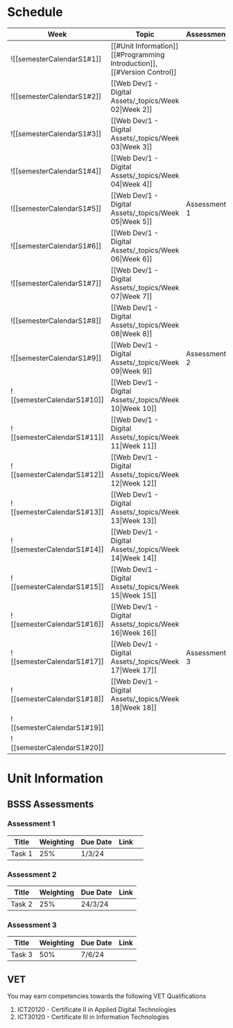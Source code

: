 
# Schedule


| Week | Topic                                                                            | Assessment   | Notes                         |
| ---- | -------------------------------------------------------------------------------- | ------------ | ----------------------------- |
| ![[semesterCalendarS1#1]]    | [[#Unit Information]]<br>[[#Programming Introduction]], <br>[[#Version Control]] |              |                               |
| ![[semesterCalendarS1#2]]     | [[Web Dev/1 - Digital Assets/_topics/Week 02\|Week 2]]                           |              |                               |
| ![[semesterCalendarS1#3]]     | [[Web Dev/1 - Digital Assets/_topics/Week 03\|Week 3]]                           |              |                               |
| ![[semesterCalendarS1#4]]     | [[Web Dev/1 - Digital Assets/_topics/Week 04\|Week 4]]                           |              |                               |
| ![[semesterCalendarS1#5]]     | [[Web Dev/1 - Digital Assets/_topics/Week 05\|Week 5]]                           | Assessment 1 |                               |
| ![[semesterCalendarS1#6]]     | [[Web Dev/1 - Digital Assets/_topics/Week 06\|Week 6]]                           |              | Moderation Day (Tuesday)      |
| ![[semesterCalendarS1#7]]     | [[Web Dev/1 - Digital Assets/_topics/Week 07\|Week 7]]                           |              |                               |
| ![[semesterCalendarS1#8]]     | [[Web Dev/1 - Digital Assets/_topics/Week 08\|Week 8]]                           |              |                               |
| ![[semesterCalendarS1#9]]     | [[Web Dev/1 - Digital Assets/_topics/Week 09\|Week 9]]                           | Assessment 2 | Cross Line Exams (Wed-Friday) |
| ![[semesterCalendarS1#10]]    | [[Web Dev/1 - Digital Assets/_topics/Week 10\|Week 10]]                          |              |                               |
| ![[semesterCalendarS1#11]]    | [[Web Dev/1 - Digital Assets/_topics/Week 11\|Week 11]]                          |              |                               |
| ![[semesterCalendarS1#12]]    | [[Web Dev/1 - Digital Assets/_topics/Week 12\|Week 12]]                          |              |                               |
| ![[semesterCalendarS1#13]]    | [[Web Dev/1 - Digital Assets/_topics/Week 13\|Week 13]]                          |              |                               |
| ![[semesterCalendarS1#14]]    | [[Web Dev/1 - Digital Assets/_topics/Week 14\|Week 14]]                          |              |                               |
| ![[semesterCalendarS1#15]]    | [[Web Dev/1 - Digital Assets/_topics/Week 15\|Week 15]]                          |              |                               |
| ![[semesterCalendarS1#16]]    | [[Web Dev/1 - Digital Assets/_topics/Week 16\|Week 16]]                          |              |                               |
| ![[semesterCalendarS1#17]]    | [[Web Dev/1 - Digital Assets/_topics/Week 17\|Week 17]]                          | Assessment 3 |                               |
| ![[semesterCalendarS1#18]]    | [[Web Dev/1 - Digital Assets/_topics/Week 18\|Week 18]]                          |              |                               |
| ![[semesterCalendarS1#19]]    |                                                                                  |              |                               |
| ![[semesterCalendarS1#20]]    |                                                                                  |              |                               |

# Unit Information

##  BSSS Assessments
### Assessment 1

| Title  | Weighting | Due Date | Link |     |
| ------ | --------- | -------- | ---- | --- |
| Task 1 | 25%       | 1/3/24   |      |     |


### Assessment 2
| Title  | Weighting | Due Date | Link |
| ------ | --------- | -------- | ---- |
| Task 2 | 25%       | 24/3/24  |      |

### Assessment 3
| Title  | Weighting | Due Date | Link |
| ------ | --------- | -------- | ---- |
| Task 3 | 50%       | 7/6/24   |      |

## VET
You may earn competencies towards the following VET Qualifications
1) ICT20120 - Certificate II in Applied Digital Technologies
2) ICT30120 - Certificate III in Information Technologies

